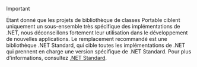 > [!IMPORTANT]
> Étant donné que les projets de bibliothèque de classes Portable ciblent uniquement un sous-ensemble très spécifique des implémentations de .NET, nous déconseillons fortement leur utilisation dans le développement de nouvelles applications. Le remplacement recommandé est une bibliothèque .NET Standard, qui cible toutes les implémentations de .NET qui prennent en charge une version spécifique de .NET Standard. Pour plus d'informations, consultez [.NET Standard](~/docs/standard/net-standard.md).